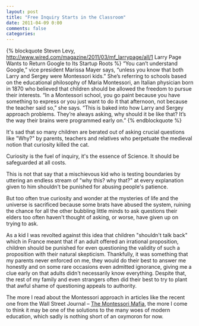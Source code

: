 ```yaml
---
layout: post
title: "Free Inquiry Starts in the Classroom"
date: 2011-04-09 0:00
comments: false
categories:
---
```

{% blockquote Steven Levy, http://www.wired.com/magazine/2011/03/mf_larrypage/all/1 Larry Page Wants to Return Google to Its Startup Roots %}
“You can’t understand Google,” vice president Marissa Mayer says, “unless you know that both Larry and Sergey were Montessori kids.” She’s referring to schools based on the educational philosophy of Maria Montessori, an Italian physician born in 1870 who believed that children should be allowed the freedom to pursue their interests. “In a Montessori school, you go paint because you have something to express or you just want to do it that afternoon, not because the teacher said so,” she says. “This is baked into how Larry and Sergey approach problems. They’re always asking, why should it be like that? It’s the way their brains were programmed early on.”
{% endblockquote %}

It's sad that so many children are berated out of asking crucial questions like "Why?" by parents, teachers and relatives who perpetuate the medieval notion that curiosity killed the cat.

Curiosity is the fuel of inquiry, it's the essence of Science. It should be safeguarded at all costs.

This is not that say that a mischievous kid who is testing boundaries by uttering an endless stream of "why this? why that?" at every explanation given to him shouldn't be punished for abusing people's patience. 

But too often true curiosity and wonder at the mysteries of life and the universe is sacrificed because some brats have abused the system, ruining the chance for all the other bubbling little minds to ask questions their elders too often haven't thought of asking, or worse, have given up on trying to ask.

As a kid I was revolted against this idea that children "shouldn't talk back" which in France meant that if an adult offered an irrational proposition, children should be punished for even questioning the validity of such a proposition with their natural skepticism. Thankfully, it was something that my parents never enforced on me, they would do their best to answer me honestly and on some rare occasions even admitted ignorance, giving me a clue early on that adults didn't necessarily know everything. Despite that, the rest of my family and even strangers often did their best to try to plant that awful shame of questioning appeals to authority.

The more I read about the Montessori approach in articles like the recent one from the Wall Street Journal – [The Montessori Mafia](http://blogs.wsj.com/ideas-market/2011/04/05/the-montessori-mafia/), the more I come to think it may be one of the solutions to the many woes of modern education, which sadly is nothing short of an oxymoron for now.